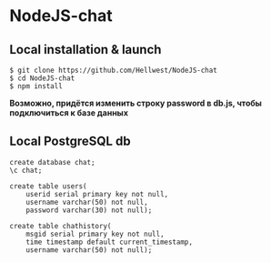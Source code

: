 # NodeJS-chat

## Local installation & launch
```
$ git clone https://github.com/Hellwest/NodeJS-chat
$ cd NodeJS-chat
$ npm install
```

**Возможно, придётся изменить строку password в db.js, чтобы подключиться к базе данных**

## Local PostgreSQL db
```
create database chat;
\c chat;

create table users(
    userid serial primary key not null,
    username varchar(50) not null,
    password varchar(30) not null);

create table chathistory(
    msgid serial primary key not null,
    time timestamp default current_timestamp,
    username varchar(50) not null);    
```

